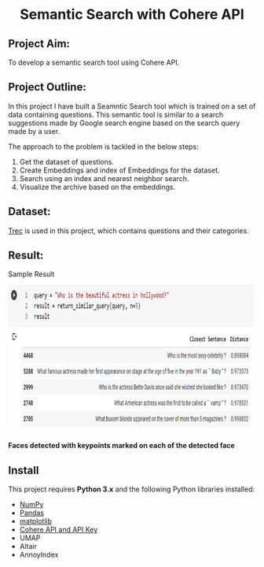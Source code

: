 <h1 align="center">Semantic Search with Cohere API</h1>

## Project Aim:
To develop a semantic search tool using Cohere API.

## Project Outline:
In this project I have built a Seamntic Search tool which is trained on a set of data containing questions. This semantic tool is similar to a search suggestions made by Google search engine based on the search query made by a user.

The approach to the problem is tackled in the below steps:

1. Get the dataset of questions.
2. Create Embeddings and index of Embeddings for the dataset.
3. Search using an index and nearest neighbor search.
4. Visualize the archive based on the embeddings.

## Dataset:

[Trec](https://www.tensorflow.org/datasets/catalog/trec) is used in this project, which contains questions and their categories.

## Result:
Sample Result
<p><img
  src="https://github.com/Praveen-Samudrala/Deep-Learning/blob/main/Semantic%20Search%20with%20Cohere%20API/example.png"
  alt="Sample Result"
  title="Sample Result"
  style="display: inline-block; margin: 0 auto; width:500px; height:300px"/></p>
<b>Faces detected with keypoints marked on each of the detected face</b> <br>
 

## Install

This project requires **Python 3.x** and the following Python libraries installed:

- [NumPy](http://www.numpy.org/)
- [Pandas](http://pandas.pydata.org)
- [matplotlib](http://matplotlib.org/)
- [Cohere API and API Key](https://os.cohere.ai)
- UMAP
- Altair
- AnnoyIndex

